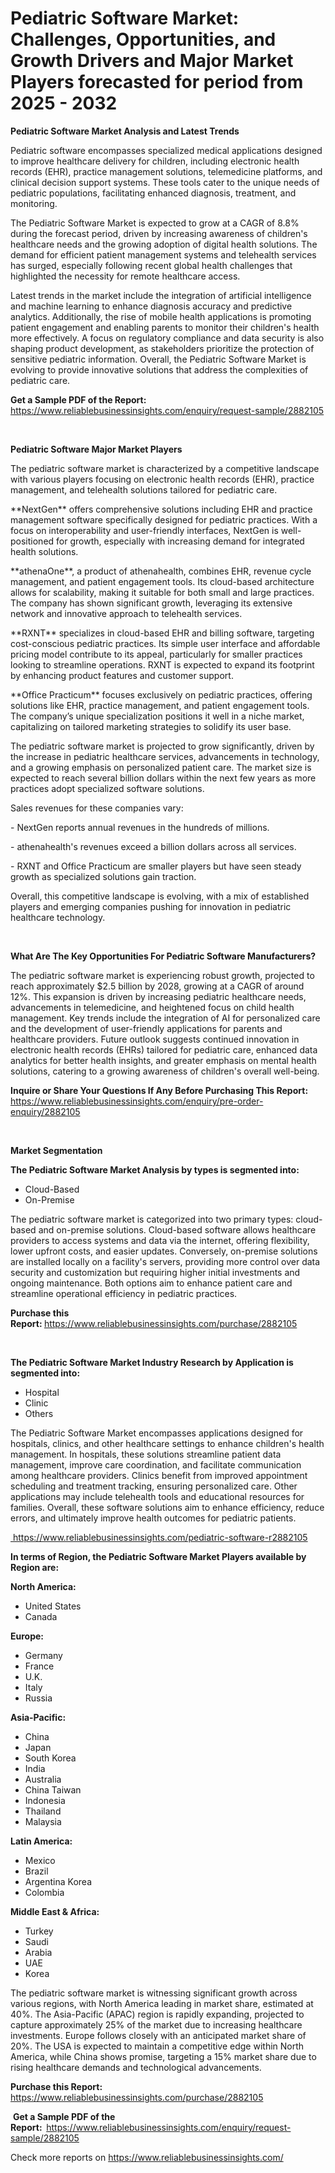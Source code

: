 <p><h1>Pediatric Software Market: Challenges, Opportunities, and Growth Drivers and Major Market Players forecasted for period from 2025 - 2032</h1></p><p><strong>Pediatric Software Market Analysis and Latest Trends</strong></p>
<p><p>Pediatric software encompasses specialized medical applications designed to improve healthcare delivery for children, including electronic health records (EHR), practice management solutions, telemedicine platforms, and clinical decision support systems. These tools cater to the unique needs of pediatric populations, facilitating enhanced diagnosis, treatment, and monitoring.</p><p>The Pediatric Software Market is expected to grow at a CAGR of 8.8% during the forecast period, driven by increasing awareness of children's healthcare needs and the growing adoption of digital health solutions. The demand for efficient patient management systems and telehealth services has surged, especially following recent global health challenges that highlighted the necessity for remote healthcare access.</p><p>Latest trends in the market include the integration of artificial intelligence and machine learning to enhance diagnosis accuracy and predictive analytics. Additionally, the rise of mobile health applications is promoting patient engagement and enabling parents to monitor their children's health more effectively. A focus on regulatory compliance and data security is also shaping product development, as stakeholders prioritize the protection of sensitive pediatric information. Overall, the Pediatric Software Market is evolving to provide innovative solutions that address the complexities of pediatric care.</p></p>
<p><strong>Get a Sample PDF of the Report:&nbsp;</strong> <a href="https://www.reliablebusinessinsights.com/enquiry/request-sample/2882105?utm_campaign=3128&utm_medium=2&utm_source=Github&utm_content=ia&utm_term=12032025&utm_id=pediatric-software">https://www.reliablebusinessinsights.com/enquiry/request-sample/2882105</a></p>
<p>&nbsp;</p>
<p><strong>Pediatric Software Major Market Players</strong></p>
<p><p>The pediatric software market is characterized by a competitive landscape with various players focusing on electronic health records (EHR), practice management, and telehealth solutions tailored for pediatric care.</p><p>**NextGen** offers comprehensive solutions including EHR and practice management software specifically designed for pediatric practices. With a focus on interoperability and user-friendly interfaces, NextGen is well-positioned for growth, especially with increasing demand for integrated health solutions. </p><p>**athenaOne**, a product of athenahealth, combines EHR, revenue cycle management, and patient engagement tools. Its cloud-based architecture allows for scalability, making it suitable for both small and large practices. The company has shown significant growth, leveraging its extensive network and innovative approach to telehealth services.</p><p>**RXNT** specializes in cloud-based EHR and billing software, targeting cost-conscious pediatric practices. Its simple user interface and affordable pricing model contribute to its appeal, particularly for smaller practices looking to streamline operations. RXNT is expected to expand its footprint by enhancing product features and customer support.</p><p>**Office Practicum** focuses exclusively on pediatric practices, offering solutions like EHR, practice management, and patient engagement tools. The company’s unique specialization positions it well in a niche market, capitalizing on tailored marketing strategies to solidify its user base.</p><p>The pediatric software market is projected to grow significantly, driven by the increase in pediatric healthcare services, advancements in technology, and a growing emphasis on personalized patient care. The market size is expected to reach several billion dollars within the next few years as more practices adopt specialized software solutions.</p><p>Sales revenues for these companies vary:</p><p>- NextGen reports annual revenues in the hundreds of millions.</p><p>- athenahealth's revenues exceed a billion dollars across all services.</p><p>- RXNT and Office Practicum are smaller players but have seen steady growth as specialized solutions gain traction.</p><p>Overall, this competitive landscape is evolving, with a mix of established players and emerging companies pushing for innovation in pediatric healthcare technology.</p></p>
<p>&nbsp;</p>
<p><strong>What Are The Key Opportunities For Pediatric Software Manufacturers?</strong></p>
<p><p>The pediatric software market is experiencing robust growth, projected to reach approximately $2.5 billion by 2028, growing at a CAGR of around 12%. This expansion is driven by increasing pediatric healthcare needs, advancements in telemedicine, and heightened focus on child health management. Key trends include the integration of AI for personalized care and the development of user-friendly applications for parents and healthcare providers. Future outlook suggests continued innovation in electronic health records (EHRs) tailored for pediatric care, enhanced data analytics for better health insights, and greater emphasis on mental health solutions, catering to a growing awareness of children's overall well-being.</p></p>
<p><strong>Inquire or Share Your Questions If Any Before Purchasing This Report:</strong> <a href="https://www.reliablebusinessinsights.com/enquiry/pre-order-enquiry/2882105?utm_campaign=3128&utm_medium=2&utm_source=Github&utm_content=ia&utm_term=12032025&utm_id=pediatric-software">https://www.reliablebusinessinsights.com/enquiry/pre-order-enquiry/2882105</a></p>
<p>&nbsp;</p>
<p><strong>Market Segmentation</strong></p>
<p><strong>The Pediatric Software Market Analysis by types is segmented into:</strong></p>
<p><ul><li> Cloud-Based</li><li>On-Premise </li></ul></p>
<p><p>The pediatric software market is categorized into two primary types: cloud-based and on-premise solutions. Cloud-based software allows healthcare providers to access systems and data via the internet, offering flexibility, lower upfront costs, and easier updates. Conversely, on-premise solutions are installed locally on a facility's servers, providing more control over data security and customization but requiring higher initial investments and ongoing maintenance. Both options aim to enhance patient care and streamline operational efficiency in pediatric practices.</p></p>
<p><strong>Purchase this Report:&nbsp;</strong><a href="https://www.reliablebusinessinsights.com/purchase/2882105?utm_campaign=3128&utm_medium=2&utm_source=Github&utm_content=ia&utm_term=12032025&utm_id=pediatric-software">https://www.reliablebusinessinsights.com/purchase/2882105</a></p>
<p>&nbsp;</p>
<p><strong>The Pediatric Software Market Industry Research by Application is segmented into:</strong></p>
<p><ul><li> Hospital</li><li>Clinic</li><li>Others </li></ul></p>
<p><p>The Pediatric Software Market encompasses applications designed for hospitals, clinics, and other healthcare settings to enhance children's health management. In hospitals, these solutions streamline patient data management, improve care coordination, and facilitate communication among healthcare providers. Clinics benefit from improved appointment scheduling and treatment tracking, ensuring personalized care. Other applications may include telehealth tools and educational resources for families. Overall, these software solutions aim to enhance efficiency, reduce errors, and ultimately improve health outcomes for pediatric patients.</p></p>
<p><a href="https://www.reliablebusinessinsights.com/pediatric-software-r2882105?utm_campaign=3128&utm_medium=2&utm_source=Github&utm_content=ia&utm_term=12032025&utm_id=pediatric-software">&nbsp;https://www.reliablebusinessinsights.com/pediatric-software-r2882105</a></p>
<p><strong>In terms of Region, the Pediatric Software Market Players available by Region are:</strong></p>
<p>
    <p> <strong> North America: </strong>
        <ul>
            <li>United States</li>
            <li>Canada</li>
        </ul>
        </p> 
    <p> <strong> Europe: </strong>
        <ul>
            <li>Germany</li>
            <li>France</li>
            <li>U.K.</li>
            <li>Italy</li>
            <li>Russia</li>
        </ul>
        </p> 
    <p> <strong> Asia-Pacific: </strong>
        <ul>
            <li>China</li>
            <li>Japan</li>
            <li>South Korea</li>
            <li>India</li>
            <li>Australia</li>
            <li>China Taiwan</li>
            <li>Indonesia</li>
            <li>Thailand</li>
            <li>Malaysia</li>
        </ul>
        </p> 
    <p> <strong> Latin America: </strong>
        <ul>
            <li>Mexico</li>
            <li>Brazil</li>
            <li>Argentina Korea</li>
            <li>Colombia</li>
        </ul>
        </p> 
    <p> <strong> Middle East & Africa: </strong>
        <ul>
            <li>Turkey</li>
            <li>Saudi</li>
            <li>Arabia</li>
            <li>UAE</li>
            <li>Korea</li>
        </ul>
    </p>
    </p>
<p><p>The pediatric software market is witnessing significant growth across various regions, with North America leading in market share, estimated at 40%. The Asia-Pacific (APAC) region is rapidly expanding, projected to capture approximately 25% of the market due to increasing healthcare investments. Europe follows closely with an anticipated market share of 20%. The USA is expected to maintain a competitive edge within North America, while China shows promise, targeting a 15% market share due to rising healthcare demands and technological advancements.</p></p>
<p><strong>Purchase this Report: </strong><a href="https://www.reliablebusinessinsights.com/purchase/2882105?utm_campaign=3128&utm_medium=2&utm_source=Github&utm_content=ia&utm_term=12032025&utm_id=pediatric-software">https://www.reliablebusinessinsights.com/purchase/2882105</a></p>
<p>&nbsp;<strong>Get a Sample PDF of the Report:&nbsp;&nbsp;</strong><a href="https://www.reliablebusinessinsights.com/enquiry/request-sample/2882105?utm_campaign=3128&utm_medium=2&utm_source=Github&utm_content=ia&utm_term=12032025&utm_id=pediatric-software">https://www.reliablebusinessinsights.com/enquiry/request-sample/2882105</a></p>
<p><strong></strong></p>
<p>Check more reports on <a href="https://www.reliablebusinessinsights.com/?utm_campaign=3128&utm_medium=2&utm_source=Github&utm_content=ia&utm_term=12032025&utm_id=pediatric-software">https://www.reliablebusinessinsights.com/</a></p>